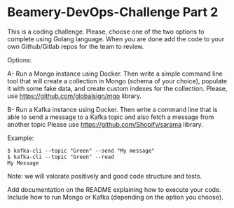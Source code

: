 # Beamery-DevOps-Challenge Part 2

This is a coding challenge. Please, choose one of the two options to complete using Golang language. When you are done add the code to your own Github/Gitlab repos for the team to review.

Options:
  
  A- Run a Mongo instance using Docker. Then write a simple command line tool that will create a collection in Mongo (schema of your choice), populate it with some fake data, and create custom indexes for the collection. 
  Please, use https://github.com/globalsign/mgo library.
  
  B- Run a Kafka instance using Docker. Then write a command line that is able to send a message to a Kafka topic and also fetch a message from another topic 
  Please use https://github.com/Shopify/sarama library.
  
  Example:

```
$ kafka-cli --topic "Green" --send "My message"
$ kafka-cli --topic "Green" --read
My Message
```

Note: we will valorate positively and good code structure and tests.

Add documentation on the README explaining how to execute your code. Include how to run Mongo or Kafka (depending on the option you choose).
